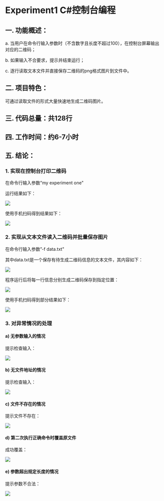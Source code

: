 

# Experiment1 C#控制台编程

## 一. 功能概述：

a. 当用户在命令行输入参数时（不含数字且长度不超过100），在控制台屏幕输出对应的二维码；

b. 如果输入不合要求，提示并结束运行；

c. 逐行读取文本文件并直接保存二维码的png格式图片到文件中。



## 二. 项目特色：

可通过读取文件的形式大量快速地生成二维码图片。



## 三. 代码总量：共128行



## 四. 工作时间：约6-7小时



## 五. 结论：

### 1. 实现在控制台打印二维码

在命令行输入参数“my experiment one"

运行结果如下：

![](qrcode/结果1.JPG)

使用手机扫码得到结果如下：

![](qrcode/扫码1.JPG)

### 2. 实现从文本文件读入二维码并批量保存图片

在命令行输入参数”-f data.txt"

其中data.txt是一个保存有待生成二维码信息的文本文件，其内容如下：

![](qrcode/结果2.JPG)

程序运行后将每一行信息分别生成二维码保存到指定位置：

![](qrcode/结果3.JPG)

使用手机扫码得到部分结果如下：

![](qrcode/扫码2.jpg)

### 3. 对异常情况的处理

#### a) 无参数输入的情况

提示检查输入：

![](qrcode/异常1.JPG)

#### b) 无文件地址的情况

提示检查输入：

![](qrcode/异常2.JPG)

#### c) 文件不存在的情况

提示文件不存在：

![](qrcode\异常3.JPG)

#### d) 第二次执行正确命令时覆盖原文件

成功覆盖：

![](qrcode\异常4.JPG)

#### e) 参数超出规定长度的情况

提示参数不合法：

![](qrcode\异常5.JPG)
